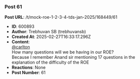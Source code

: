 ### Post 61
**Post URL**: /t/mock-roe-1-2-3-4-tds-jan-2025/168449/61
- **ID**: 600893
- **Author**: Trebhuvan SB (trebhuvansb)
- **Created At**: 2025-02-27T16:33:17.296Z
- **Content**:  
  <a class="mention" href="/u/carlton">@carlton</a><br>
How many questions will we be having in our ROE?<br>
Because I remember Anand sir mentioning 17 questions in the explanation of the difficulty of the ROE
- **Reactions**: None
- **Post Number**: 61

